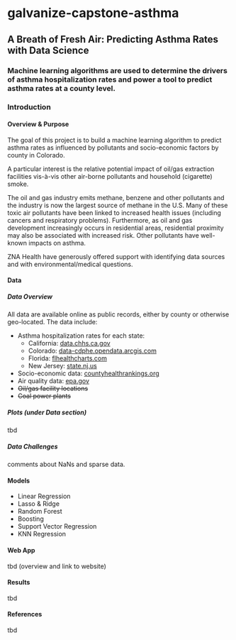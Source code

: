 # galvanize-capstone-asthma
## A Breath of Fresh Air: Predicting Asthma Rates with Data Science
### Machine learning algorithms are used to determine the drivers of asthma hospitalization rates and power a tool to predict asthma rates at a county level.

### Introduction
#### Overview & Purpose				
The goal of this project is to build a machine learning algorithm to predict asthma rates as influenced by pollutants and socio-economic factors by county in Colorado.

A particular interest is the relative potential impact of oil/gas extraction facilities vis-à-vis other air-borne pollutants and household (cigarette) smoke.    

The oil and gas industry emits methane, benzene and other pollutants and the industry is now the largest source of methane in the U.S. Many of these toxic air pollutants have been linked to increased health issues (including cancers and respiratory problems).  Furthermore, as oil and gas development increasingly occurs in residential areas, residential proximity may also be associated with increased risk.  Other pollutants have well-known impacts on asthma.

ZNA Health have generously offered support with identifying data sources and with environmental/medical questions.

#### Data
##### Data Overview
All data are available online as public records, either by county or otherwise geo-located.  The data include:
* Asthma hospitalization rates for each state:
  * California: [data.chhs.ca.gov](https://data.chhs.ca.gov/dataset/asthma-ed-visit-rates-lghc-indicator-07)
  * Colorado: [data-cdphe.opendata.arcgis.com](https://data-cdphe.opendata.arcgis.com/datasets/asthma-hospitalization-rate-counties)
  * Florida: [flhealthcharts.com](http://www.flhealthcharts.com/charts/OtherIndicators/NonVitalIndDataViewer.aspx?cid=0341)
  * New Jersey: [state.nj.us](https://www26.state.nj.us/doh-shad/indicator/view/NJASTHMAHOSP.countyAAR.html)
* Socio-economic data:  [countyhealthrankings.org](http://www.countyhealthrankings.org/rankings/data)
* Air quality data: [epa.gov](https://aqs.epa.gov/aqsweb/airdata/download_files.html)
* ~~Oil/gas facility locations~~
* ~~Coal power plants~~

##### Plots (under Data section)
tbd

##### Data Challenges
comments about NaNs and sparse data.

#### Models
* Linear Regression
* Lasso & Ridge
* Random Forest
* Boosting
* Support Vector Regression
* KNN Regression

#### Web App
tbd (overview and link to website)
#### Results
tbd
#### References
tbd
